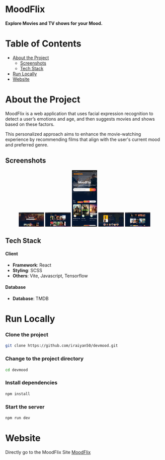 # MoodFlix

**Explore Movies and TV shows for your Mood.**

# Table of Contents

- [About the Project](#about-the-project)
  - [Screenshots](#screenshots)
  - [Tech Stack](#tech-stack)
- [Run Locally](#run-locally)
- [Website](#website)

# About the Project
MoodFlix is a web application that uses facial expression recognition to detect a user’s emotions and age, and then suggests movies and shows based on these factors.

This personalized approach aims to enhance the movie-watching experience by recommending films that align with the user's current mood and preferred genre.


## Screenshots
<p align="center">
  <img src="https://github.com/iraiyan50/devmood/blob/master/ScreenShots/homeView.png?raw=true" width="16%" />
  <img src="https://github.com/iraiyan50/devmood/blob/master/ScreenShots/exploreView.png?raw=true" width="16%" />
  <img src="https://github.com/iraiyan50/devmood/blob/master/ScreenShots/mobileView.jpg?raw=true" width="16%" />
  <img src="https://github.com/iraiyan50/devmood/blob/master/ScreenShots/detailsView.png?raw=true" width="16%" />
  <img src="https://github.com/iraiyan50/devmood/blob/master/ScreenShots/similarView.png?raw=true" width="16%" />
</p>




## Tech Stack

#### Client
- **Framework**: React
- **Styling**: SCSS
- **Others**: Vite, Javascript, Tensorflow

#### Database
- **Database**: TMDB

# Run Locally

### Clone the project
```bash
git clone https://github.com/iraiyan50/devmood.git
```

### Change to the project directory
```bash
cd devmood
```

### Install dependencies
```bash
npm install
```

### Start the server
```bash
npm run dev
```

# Website

Directly go to the MoodFlix Site [MoodFlix](https://iraiyan50.github.io/devmood)
